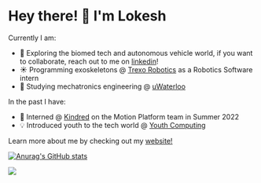# Hey there! 👋 I'm Lokesh

<!--
**1lokeshpatel/1lokeshpatel** is a ✨ _special_ ✨ repository because its `README.md` (this file) appears on your GitHub profile.

Here are some ideas to get you started:
-->
Currently I am:
- 🔭 Exploring the biomed tech and autonomous vehicle world, if you want to collaborate, reach out to me on [linkedin](https://www.linkedin.com/in/1lokeshpatel/)!
- ☀️ Programming exoskeletons @ [Trexo Robotics](https://trexorobotics.com/) as a Robotics Software intern
- 🌱 Studying mechatronics engineering @ [uWaterloo](https://uwaterloo.ca/)

In the past I have:
- 🦾 Interned @ [Kindred](https://www.kindred.ai/) on the Motion Platform team in Summer 2022
- 💡 Introduced youth to the tech world @ [Youth Computing](https://youthcomputing.ca/)

Learn more about me by checking out my [website!](https://www.lokeshpatel.ca/)


[![Anurag's GitHub stats](https://github-readme-stats.vercel.app/api?username=1lokeshpatel&show_icons=true&include_all_commits=true&count_private=true)](https://github.com/anuraghazra/github-readme-stats)

![](https://komarev.com/ghpvc/?username=KhushPatel2003&color=blue)</h1> 
